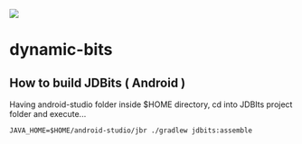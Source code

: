 <a href="https://www.buymeacoffee.com/st1vms"><img src="https://img.buymeacoffee.com/button-api/?text=1 Pizza Margherita&emoji=🍕&slug=st1vms&button_colour=0fa913&font_colour=ffffff&font_family=Bree&outline_colour=ffffff&coffee_colour=FFDD00" /></a>
# dynamic-bits

## How to build JDBits ( Android )

Having android-studio folder inside $HOME directory, cd into JDBIts project folder and execute...

```
JAVA_HOME=$HOME/android-studio/jbr ./gradlew jdbits:assemble
```
